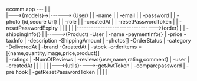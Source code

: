 ecomm app ---
             |
             |           
             |--->{models}->|------> (User)
             |              |        -name
             |              |        -email
             |              |        -password
             |              |        -photo {id,secure Url}
             |              |        -role
             |              |        -createdAt
             |              |        -resetPasswordToken
             |              |        -resetPasswordExpiry
             |              |
             |              |
             |              |--------------------------------->(order)
             |              |                                  -shippingInfo{}
             |              |----->(Product)                   -User
             |                    -name                        -paymentInfo{}
             |                    -price                       -taxInfo
             |                    -description                 -ShippingAmount
             |                    -photos[]                    -OrderStatus
             |                    -category                    -DeliveredAt
             |                    -brand                       -CreatedAt
             |                    -stock                       -orderItems = [{name,quantity,image,price,product}]                
             |                    -ratings
             |                    -NumOfReviews
             |                    -reviews{user,name,rating,comment}
             |                    -user
             |                    -createdAt
             |
             |
             |
             |
             |
             |--->{utils}---->-getJwtToken
             |                -comparepassword
             |                -pre hook 
             |                -getResetPasswordToken
             |
             |
             |
             |
